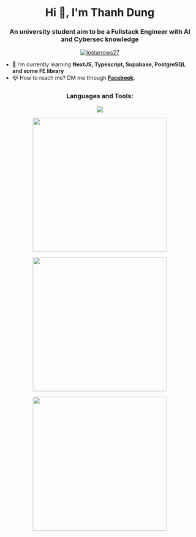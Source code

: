 <h1 align="center">Hi 🤝, I'm Thanh Dung</h1>
<h3 align="center">An university student aim to be a Fullstack Engineer with AI and Cybersec knowledge </h3>

<p align="center"> 
    <a href="https://github.com/ryo-ma/github-profile-trophy"><img src="https://github-profile-trophy.vercel.app/?username=lostarrows27&theme=darkhub&row=1&column=6" alt="lostarrows27"/> </a> 
</p>

- 🌱 I’m currently learning **NextJS, Typescript, Supabase, PostgreSQL and some FE library**
- 📪 How to reach me? DM me through **[Facebook](https://www.facebook.com/Romcomgasukidesu)**.

<h3 align="center">Languages and Tools:</h3>

<p align="center">
  <img src="https://skillicons.dev/icons?i=html,css,js,ts,react,nextjs,tailwind,sass,jquery,mysql,firebase,nodejs,express,postgres,postman,cpp,java,git&perline=9" />
</p>

<p align="center">
    <img
        width = "350px"
       src="https://github-readme-stats.vercel.app/api?username=lostarrows27&theme=tokyonight&include_all_commits=true&count_private=true&hide_border=true"
    />
</p>

<p align="center">
    <img
    width = "350px"
        src="https://github-readme-streak-stats.herokuapp.com/?user=lostarrows27&theme=tokyonight&hide_border=true"
    />
</p>

<p align="center">
    <img
        width = "350px"
        src="https://github-readme-stats.vercel.app/api/top-langs?username=lostarrows27&layout=compact&theme=tokyonight&count_private=true&hide_border=true"
    />
</p>
